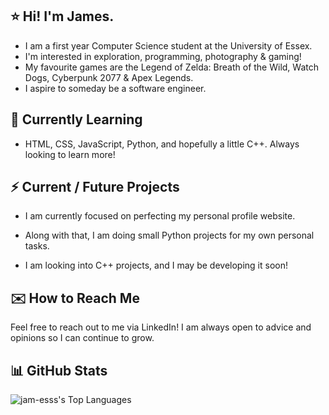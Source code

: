 ## ⭐ Hi! I'm James. 

- I am a first year Computer Science student at the University of Essex.
- I'm interested in exploration, programming, photography & gaming!
- My favourite games are the Legend of Zelda: Breath of the Wild, Watch Dogs, Cyberpunk 2077 & Apex Legends.
- I aspire to someday be a software engineer.

## 🌱 Currently Learning

- HTML, CSS, JavaScript, Python, and hopefully a little C++. Always looking to learn more!

## ⚡ Current / Future Projects

- I am currently focused on perfecting my personal profile website.
- Along with that, I am doing small Python projects for my own personal tasks.


- I am looking into C++ projects, and I may be developing it soon!

## ✉️ How to Reach Me

Feel free to reach out to me via LinkedIn! I am always open to advice and opinions so I can continue to grow.

## 📊 GitHub Stats

![jam-esss's Top Languages](https://github-readme-stats.vercel.app/api/top-langs/?username=jam-esss&theme=react&show_icons=true&hide_border=false&layout=compact)
